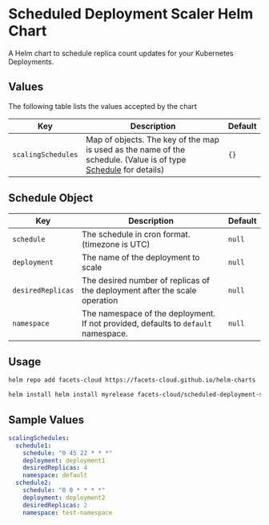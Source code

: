 # Scheduled Deployment Scaler Helm Chart

A Helm chart to schedule replica count updates for your Kubernetes Deployments.

## Values

The following table lists the values accepted by the chart

| Key                | Description                                                                                                                               | Default               |
|--------------------|-------------------------------------------------------------------------------------------------------------------------------------------| --------------------- |
| `scalingSchedules` | Map of objects. The key of the map is used as the name of the schedule. (Value is of type [Schedule](#schedule-object) for details) | `{}`                  |

## Schedule Object

| Key               | Description                                                                                                                 | Default |
|-------------------| ---------------------------------------------------------------------------------------------------------------------------- | ------- |
| `schedule`        | The schedule in cron format. (timezone is UTC)                                                                                | `null`  |
| `deployment`      | The name of the deployment to scale                                                                                           | `null`  |
| `desiredReplicas` | The desired number of replicas of the deployment after the scale operation                                                     | `null`  |
| `namespace`       | The namespace of the deployment. If not provided, defaults to `default` namespace.                                            | `null`  |

## Usage

```bash
helm repo add facets-cloud https://facets-cloud.github.io/helm-charts

helm install helm install myrelease facets-cloud/scheduled-deployment-scaler -f my-scaling-schedules.yaml
```

## Sample Values

```yaml
scalingSchedules:
  schedule1:
    schedule: "0 45 22 * * *"
    deployment: deployment1
    desiredReplicas: 4
    namespace: default
  schedule2:
    schedule: "0 0 * * * *"
    deployment: deployment2
    desiredReplicas: 2
    namespace: test-namespace
```